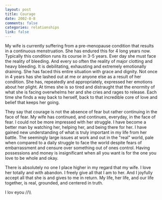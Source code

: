 ```yaml
--- 
layout: post
title: Courage
date: 2002-8-8
comments: false
categories: relationships
link: false
---
```

My wife is currently suffering from a pre-menopause condition that results in a continuous menstruation. She has endured this for 4 long years now. Typically this condition runs its course in 3-5 years. Ever day she must face the reality of bleeding. And every so often the reality of major clotting and heavy bleeding. It is debilitating, exhausting and extremely emotionally draining. She has faced this entire situation with grace and dignity. Not once in 4 years has she lashed out at me or anyone else as a result of her condition. She has, repeatedly and appropriately, expressed her emotions about her plight. At times she is so tired and distraught that the enormity of what she is facing overwhelms her and she cries and rages to release. Each time she finds a way back to herself, back to that incredible core of love and belief that keeps her going.

They say that courage is not the absence of fear but rather continuing in the face of fear. My wife has continued, and continues, everyday, in the face of fear. I could not be more impressed with her struggle. I have become a better man by watching her, helping her, and being there for her. I have gained new understanding of what is truly important in my life from her battle. The seemingly large issues at work and out in the "real" world, pale when compared to a daily struggle to face the world despite fears of embarrassment and censure over something out of ones control. Having possessions and money is insignificant when all you want is for the one you love to be whole and okay.

There is absolutely no one I place higher in my regard that my wife. I love her totally and with abandon. I freely give all that I am to her. And I joyfully accept all that she is and gives to me in return. My life, her life, and our life together, is real, grounded, and centered in truth.

I lov eyou /\/\\\\


